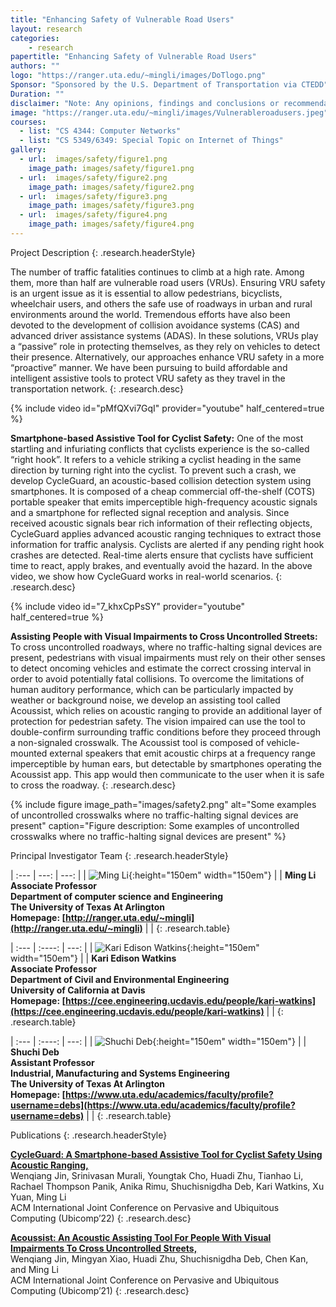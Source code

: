 ```yaml
---
title: "Enhancing Safety of Vulnerable Road Users"
layout: research
categories:
    - research
papertitle: "Enhancing Safety of Vulnerable Road Users"
authors: ""
logo: "https://ranger.uta.edu/~mingli/images/DoTlogo.png"
Sponsor: "Sponsored by the U.S. Department of Transportation via CTEDD"
Duration: ""
disclaimer: "Note: Any opinions, findings and conclusions or recommendations expressed on this website are those of the author(s) and do not necessarily reflect the views of the National Science Foundation (NSF)."
image: "https://ranger.uta.edu/~mingli/images/Vulnerableroadusers.jpeg"
courses:
  - list: "CS 4344: Computer Networks"
  - list: "CS 5349/6349: Special Topic on Internet of Things"
gallery:
  - url:  images/safety/figure1.png
    image_path: images/safety/figure1.png
  - url:  images/safety/figure2.png
    image_path: images/safety/figure2.png
  - url:  images/safety/figure3.png
    image_path: images/safety/figure3.png
  - url:  images/safety/figure4.png
    image_path: images/safety/figure4.png
---
```


Project Description
{: .research.headerStyle}

The number of traffic fatalities continues to climb at a high rate. Among them, more than half are vulnerable road users (VRUs). Ensuring VRU safety is an urgent issue as it is essential to allow pedestrians, bicyclists, wheelchair users, and others the safe use of roadways in urban and rural environments around the world. Tremendous efforts have also been devoted to the development of collision avoidance systems (CAS) and advanced driver assistance systems (ADAS). In these solutions, VRUs play a “passive” role in protecting themselves, as they rely on vehicles to detect their presence. Alternatively, our approaches enhance VRU safety in a more “proactive” manner. We have been pursuing to build affordable and intelligent assistive tools to protect VRU safety as they travel in the transportation network.
{: .research.desc}


{% include video id="pMfQXvi7GqI" provider="youtube" half_centered=true %}

**Smartphone-based Assistive Tool for Cyclist Safety:**
One of the most startling and infuriating conflicts that cyclists experience is the so-called “right hook”. It refers to a vehicle striking a cyclist heading in the same direction by turning right into the cyclist. To prevent such a crash, we develop CycleGuard, an acoustic-based collision detection system using smartphones. It is composed of a cheap commercial off-the-shelf (COTS) portable speaker that emits imperceptible high-frequency acoustic signals and a smartphone for reflected signal reception and analysis. Since received acoustic signals bear rich information of their reflecting objects, CycleGuard applies advanced acoustic ranging techniques to extract those information for traffic analysis. Cyclists are alerted if any pending right hook crashes are detected. Real-time alerts ensure that cyclists have sufficient time to react, apply brakes, and eventually avoid the hazard. In the above video, we show how CycleGuard works in real-world scenarios.
{: .research.desc}


{% include video id="7_khxCpPsSY" provider="youtube" half_centered=true %}

**Assisting People with Visual Impairments to Cross Uncontrolled Streets:**
To cross uncontrolled roadways, where no traffic-halting signal devices are present, pedestrians with visual impairments must rely on their other senses to detect oncoming vehicles and estimate the correct crossing interval in order to avoid potentially fatal collisions. To overcome the limitations of human auditory performance, which can be particularly impacted by weather or background noise, we develop an assisting tool called Acoussist, which relies on acoustic ranging to provide an additional layer of protection for pedestrian safety. The vision impaired can use the tool to double-confirm surrounding traffic conditions before they proceed through a non-signaled crosswalk. The Acoussist tool is composed of vehicle-mounted external speakers that emit acoustic chirps at a frequency range imperceptible by human ears, but detectable by smartphones operating the Acoussist app. This app would then communicate to the user when it is safe to cross the roadway.
{: .research.desc}

<!-- {% include gallery caption="Figure description: Some examples of uncontrolled crosswalks where no traffic-halting signal devices are present" %} -->

{% include figure image_path="images/safety2.png" alt="Some examples of uncontrolled crosswalks where no traffic-halting signal devices are present" caption="Figure description: Some examples of uncontrolled crosswalks where no traffic-halting signal devices are present" %}

<!-- ![MarineGEO circle logo](https://ranger.uta.edu/~mingli/images/eyeqoe.jpg "MarineGEO logo") -->

Principal Investigator Team
{: .research.headerStyle}

| :---       |    ---:   |          ---: |
| ![Ming Li](https://ranger.uta.edu/~mingli/images/17_1.jpg){:height="150em" width="150em"}    |       | **Ming Li**<br /> **Associate Professor** <br />  **Department of computer science and Engineering** <br /> **The University of Texas At Arlington** <br/> **Homepage: [http://ranger.uta.edu/~mingli](http://ranger.uta.edu/~mingli)**   |    |
{: .research.table}

| :---       |    :----:   |          ---: |
| ![Kari Edison Watkins](https://ranger.uta.edu/~mingli/images/KWHeadshot.jpg){:height="150em" width="150em"}    |       | **Kari Edison Watkins**<br /> **Associate Professor** <br />  **Department of Civil and Environmental Engineering** <br /> **University of California at Davis** <br /> **Homepage: [https://cee.engineering.ucdavis.edu/people/kari-watkins](https://cee.engineering.ucdavis.edu/people/kari-watkins)** |    |
{: .research.table}

| :---       |    :----:   |          ---: |
| ![Shuchi Deb](https://ranger.uta.edu/~mingli/images/shuchi.jpg){:height="150em" width="150em"}     |       | **Shuchi Deb**<br /> **Assistant Professor** <br />  **Industrial, Manufacturing and Systems Engineering** <br /> **The University of Texas At Arlington** <br/> **Homepage: [https://www.uta.edu/academics/faculty/profile?username=debs](https://www.uta.edu/academics/faculty/profile?username=debs)**   |    |
{: .research.table}

Publications
{: .research.headerStyle}


**[CycleGuard: A Smartphone-based Assistive Tool for Cyclist Safety Using Acoustic Ranging,](https://ranger.uta.edu/~mingli/publications/cycleguard.pdf)**\
Wenqiang Jin, Srinivasan Murali, Youngtak Cho, Huadi Zhu, Tianhao Li, Rachael Thompson Panik, Anika Rimu, Shuchisnigdha Deb, Kari Watkins, Xu Yuan, Ming Li\
ACM International Joint Conference on Pervasive and Ubiquitous Computing (Ubicomp’22)
{: .research.desc}

**[Acoussist: An Acoustic Assisting Tool For People With Visual Impairments To Cross Uncontrolled Streets,](https://ranger.uta.edu/~mingli/publications/Acoussist.pdf)**\
Wenqiang Jin, Mingyan Xiao, Huadi Zhu, Shuchisnigdha Deb, Chen Kan, and Ming Li\
ACM International Joint Conference on Pervasive and Ubiquitous Computing (Ubicomp’21)
{: .research.desc}






